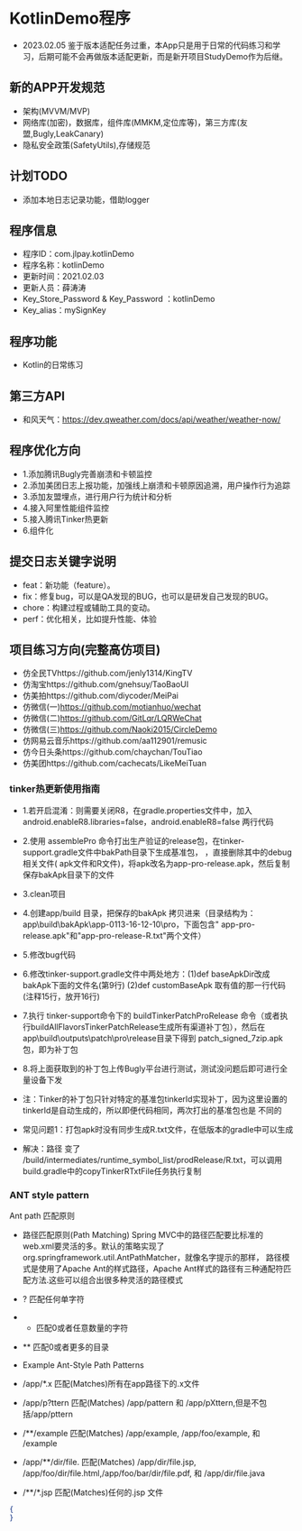 # KotlinDemo程序
- 2023.02.05
鉴于版本适配任务过重，本App只是用于日常的代码练习和学习，后期可能不会再做版本适配更新，而是新开项目StudyDemo作为后继。

## 新的APP开发规范

* 架构(MVVM/MVP)
* 网络库(加密)，数据库，组件库(MMKM,定位库等)，第三方库(友盟,Bugly,LeakCanary)
* 隐私安全政策(SafetyUtils),存储规范

## 计划TODO

* 添加本地日志记录功能，借助logger

## 程序信息

* 程序ID：com.jlpay.kotlinDemo
* 程序名称：kotlinDemo
* 更新时间：2021.02.03
* 更新人员：薛涛涛
* Key_Store_Password & Key_Password ：kotlinDemo
* Key_alias：mySignKey

## 程序功能

* Kotlin的日常练习

## 第三方API

* 和风天气：https://dev.qweather.com/docs/api/weather/weather-now/

## 程序优化方向

* 1.添加腾讯Bugly完善崩溃和卡顿监控
* 2.添加美团日志上报功能，加强线上崩溃和卡顿原因追溯，用户操作行为追踪
* 3.添加友盟埋点，进行用户行为统计和分析
* 4.接入阿里性能组件监控
* 5.接入腾讯Tinker热更新
* 6.组件化

## 提交日志关键字说明

* feat：新功能（feature）。
* fix：修复bug，可以是QA发现的BUG，也可以是研发自己发现的BUG。
* chore：构建过程或辅助工具的变动。
* perf：优化相关，比如提升性能、体验

## 项目练习方向(完整高仿项目)

* 仿全民TVhttps://github.com/jenly1314/KingTV
* 仿淘宝https://github.com/gnehsuy/TaoBaoUI
* 仿美拍https://github.com/diycoder/MeiPai
* 仿微信(一)https://github.com/motianhuo/wechat
* 仿微信(二)https://github.com/GitLqr/LQRWeChat
* 仿微信(三)https://github.com/Naoki2015/CircleDemo
* 仿网易云音乐https://github.com/aa112901/remusic
* 仿今日头条https://github.com/chaychan/TouTiao
* 仿美团https://github.com/cachecats/LikeMeiTuan

### tinker热更新使用指南

* 1.若开启混淆：则需要关闭R8，在gradle.properties文件中，加入android.enableR8.libraries=false，android.enableR8=false
  两行代码

* 2.使用 assemblePro 命令打出生产验证的release包，在tinker-support.gradle文件中bakPath目录下生成基准包， ，直接删除其中的debug相关文件(
  apk文件和R文件)，将apk改名为app-pro-release.apk，然后复制保存bakApk目录下的文件

* 3.clean项目

* 4.创建app/build 目录，把保存的bakApk 拷贝进来（目录结构为：app\build\bakApk\app-0113-16-12-10\pro，下面包含"
  app-pro-release.apk"和"app-pro-release-R.txt"两个文件）

* 5.修改bug代码

* 6.修改tinker-support.gradle文件中两处地方：(1)def baseApkDir改成bakApk下面的文件名(第9行) (2)def customBaseApk
  取有值的那一行代码(注释15行，放开16行)

* 7.执行 tinker-support命令下的 buildTinkerPatchProRelease
  命令（或者执行buildAllFlavorsTinkerPatchRelease生成所有渠道补丁包），然后在 app\build\outputs\patch\pro\release目录下得到
  patch_signed_7zip.apk包，即为补丁包

* 8.将上面获取到的补丁包上传Bugly平台进行测试，测试没问题后即可进行全量设备下发

* 注：Tinker的补丁包只针对特定的基准包tinkerId实现补丁，因为这里设置的tinkerId是自动生成的，所以即便代码相同，两次打出的基准包也是 不同的

* 常见问题1：打包apk时没有同步生成R.txt文件，在低版本的gradle中可以生成
* 解决：路径 变了
  /build/intermediates/runtime_symbol_list/prodRelease/R.txt，可以调用build.gradle中的copyTinkerRTxtFile任务执行复制

### ANT style pattern

Ant path 匹配原则

* 路径匹配原则(Path Matching) Spring MVC中的路径匹配要比标准的web.xml要灵活的多。默认的策略实现了
  org.springframework.util.AntPathMatcher，就像名字提示的那样， 路径模式是使用了Apache Ant的样式路径，Apache
  Ant样式的路径有三种通配符匹配方法.这些可以组合出很多种灵活的路径模式

* ? 匹配任何单字符
*
    * 匹配0或者任意数量的字符
* ** 匹配0或者更多的目录

* Example Ant-Style Path Patterns
* /app/*.x 匹配(Matches)所有在app路径下的.x文件
* /app/p?ttern 匹配(Matches) /app/pattern 和 /app/pXttern,但是不包括/app/pttern
* /**/example 匹配(Matches) /app/example, /app/foo/example, 和 /example
* /app/**/dir/file. 匹配(Matches) /app/dir/file.jsp, /app/foo/dir/file.html,/app/foo/bar/dir/file.pdf,
  和 /app/dir/file.java
* /**/*.jsp 匹配(Matches)任何的.jsp 文件

```JSON
{
}
```

